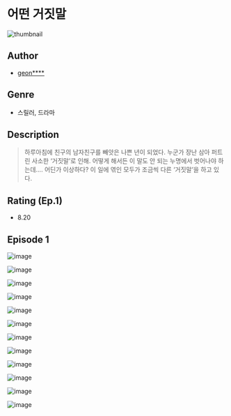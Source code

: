 # 어떤 거짓말
![thumbnail](https://image-comic.pstatic.net/user_contents_data/challenge_comic/2023/05/25/355954/upload_7148167226090284085_480x623.jpeg)

## Author
- [geon****](https://comic.naver.com/artistTitle?id=355954)

## Genre
- 스릴러, 드라마

## Description
> 하루아침에 친구의 남자친구를 빼앗은 나쁜 년이 되었다. 누군가 장난 삼아 퍼트린 사소한 ‘거짓말’로 인해. 어떻게 해서든 이 말도 안 되는 누명에서 벗어나야 하는데…. 어딘가 이상하다? 이 일에 엮인 모두가 조금씩 다른 ‘거짓말’을 하고 있다.


## Rating (Ep.1)
- 8.20

## Episode 1
![image](https://image-comic.pstatic.net/user_contents_data/challenge_comic/2023/05/25/355954/upload_4135774737863434802.jpeg)

![image](https://image-comic.pstatic.net/user_contents_data/challenge_comic/2023/05/25/355954/upload_3544441995507819107.jpeg)

![image](https://image-comic.pstatic.net/user_contents_data/challenge_comic/2023/05/25/355954/upload_3545284222202754405.jpeg)

![image](https://image-comic.pstatic.net/user_contents_data/challenge_comic/2023/05/25/355954/upload_3631653247713950050.jpeg)

![image](https://image-comic.pstatic.net/user_contents_data/challenge_comic/2023/05/25/355954/upload_7293916254907676209.jpeg)

![image](https://image-comic.pstatic.net/user_contents_data/challenge_comic/2023/05/25/355954/upload_4062590351317164596.jpeg)

![image](https://image-comic.pstatic.net/user_contents_data/challenge_comic/2023/05/25/355954/upload_3978422723242635320.jpeg)

![image](https://image-comic.pstatic.net/user_contents_data/challenge_comic/2023/05/25/355954/upload_3977353992840231014.jpeg)

![image](https://image-comic.pstatic.net/user_contents_data/challenge_comic/2023/05/25/355954/upload_7220170909782520377.jpeg)

![image](https://image-comic.pstatic.net/user_contents_data/challenge_comic/2023/05/25/355954/upload_3703477754712580707.jpeg)

![image](https://image-comic.pstatic.net/user_contents_data/challenge_comic/2023/05/25/355954/upload_7147267795514188852.jpeg)

![image](https://image-comic.pstatic.net/user_contents_data/challenge_comic/2023/05/25/355954/upload_7148955550982944870.jpeg)
